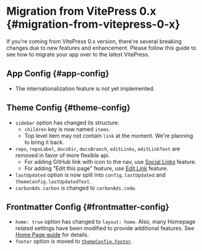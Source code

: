 # Migration from VitePress 0.x {#migration-from-vitepress-0-x}

If you're coming from VitePress 0.x version, there're several breaking changes due to new features and enhancement. Please follow this guide to see how to migrate your app over to the latest VitePress.

## App Config {#app-config}

- The internationalization feature is not yet implemented.

## Theme Config {#theme-config}

- `sidebar` option has changed its structure.
  - `children` key is now named `items`.
  - Top level item may not contain `link` at the moment. We're planning to bring it back.
- `repo`, `repoLabel`, `docsDir`, `docsBranch`, `editLinks`, `editLinkText` are removed in favor of more flexible api.
  - For adding GitHub link with icon to the nav, use [Social Links](../reference/default-theme-nav#navigation-links) feature.
  - For adding "Edit this page" feature, use [Edit Link](../reference/default-theme-edit-link) feature.
- `lastUpdated` option is now split into `config.lastUpdated` and `themeConfig.lastUpdatedText`.
- `carbonAds.carbon` is changed to `carbonAds.code`.

## Frontmatter Config {#frontmatter-config}

- `home: true` option has changed to `layout: home`. Also, many Homepage related settings have been modified to provide additional features. See [Home Page guide](../reference/default-theme-home-page) for details.
- `footer` option is moved to [`themeConfig.footer`](../reference/default-theme-config#footer).
